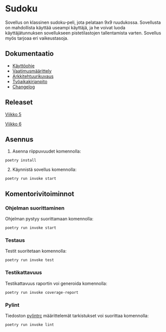 # Sudoku

Sovellus on klassinen sudoku-peli, jota pelataan 9x9 ruudukossa. Sovellusta on mahdollista käyttää useampi käyttäjä, ja he voivat luoda käyttäjätunnuksen sovellukseen pistetilastojen tallentamista varten. Sovellus myös tarjoaa eri vaikeustasoja.

## Dokumentaatio

- [Käyttöohje](dokumentaatio/kayttoohje.md)
- [Vaatimusmäärittely](dokumentaatio/vaatimusmaarittely.md)
- [Arkkitehtuurikuvaus](dokumentaatio/arkkitehtuuri.md)
- [Työaikakirjanpito](dokumentaatio/tuntikirjanpito.md)
- [Changelog](dokumentaatio/changelog.md)

## Releaset
[Viikko 5](https://github.com/sonjaolkkonen/ot-harjoitustyo/releases/tag/viikko5)

[Viikko 6](https://github.com/sonjaolkkonen/ot-harjoitustyo/releases/tag/viikko6)

## Asennus
1. Asenna riippuvuudet komennolla:
 
```
poetry install
```  

2. Käynnistä sovellus komennolla: 
```
poetry run invoke start
```  
## Komentorivitoiminnot
### Ohjelman suorittaminen
Ohjelman pystyy suorittamaan komennolla: 
```
poetry run invoke start
```
### Testaus
Testit suoritetaan komennolla: 
```
poetry run invoke test
```
### Testikattavuus
Testikattavuus raportin voi generoida komennolla: 
```
poetry run invoke coverage-report
```
### Pylint
Tiedoston [pylintrc](.pylintrc) määrittelemät tarkistukset voi suorittaa komennolla:
```
poetry run invoke lint
```
